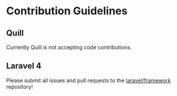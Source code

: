 # Contribution Guidelines

## Quill

Currently Quill is not accepting code contributions.

## Laravel 4

Please submit all issues and pull requests to the [laravel/framework](http://github.com/laravel/framework) repository!
